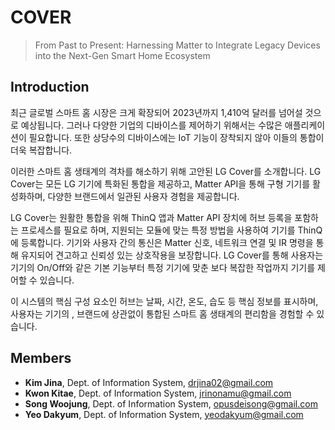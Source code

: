 # COVER
> From Past to Present:
Harnessing Matter to Integrate Legacy Devices
into the Next-Gen Smart Home Ecosystem

## Introduction

최근 글로벌 스마트 홈 시장은 크게 확장되어 2023년까지 1,410억 달러를 넘어설 것으로 예상됩니다. 그러나 다양한 기업의 디바이스를 제어하기 위해서는 수많은 애플리케이션이 필요합니다. 또한 상당수의 디바이스에는 IoT 기능이 장착되지 않아 이들의 통합이 더욱 복잡합니다.

이러한 스마트 홈 생태계의 격차를 해소하기 위해 고안된 LG Cover를 소개합니다. LG Cover는 모든 LG 기기에 특화된 통합을 제공하고, Matter API을 통해 구형 기기를 활성화하며, 다양한 브랜드에서 일관된 사용자 경험을 제공합니다.

LG Cover는 원활한 통합을 위해 ThinQ 앱과 Matter API 장치에 허브 등록을 포함하는 프로세스를 필요로 하며, 지원되는 모듈에 맞는 특정 방법을 사용하여 기기를 ThinQ에 등록합니다. 기기와 사용자 간의 통신은 Matter 신호, 네트워크 연결 및 IR 명령을 통해 유지되어 견고하고 신뢰성 있는 상호작용을 보장합니다. LG Cover를 통해 사용자는 기기의 On/Off와 같은 기본 기능부터 특정 기기에 맞춘 보다 복잡한 작업까지 기기를 제어할 수 있습니다.

이 시스템의 핵심 구성 요소인 허브는 날짜, 시간, 온도, 습도 등 핵심 정보를 표시하며, 사용자는 기기의 , 브랜드에 상관없이 통합된 스마트 홈 생태계의 편리함을 경험할 수 있습니다.

## Members

- **Kim Jina**, Dept. of Information System, drjina02@gmail.com
- **Kwon Kitae**, Dept. of Information System, jrinonamu@gmail.com
- **Song Woojung**, Dept. of Information System, opusdeisong@gmail.com
- **Yeo Dakyum**, Dept. of Information System, yeodakyum@gmail.com
